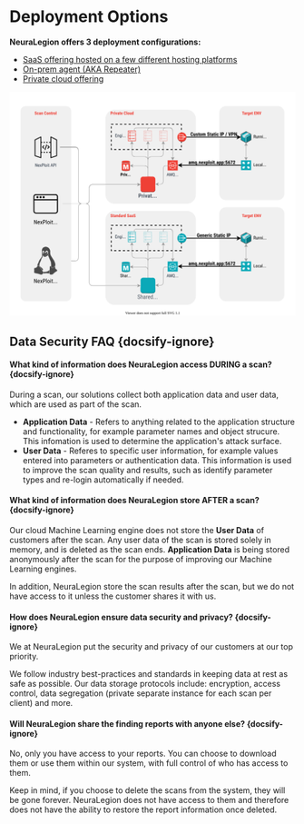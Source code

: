 # Deployment Options
**NeuraLegion offers 3 deployment configurations:**
- [SaaS offering hosted on a few different hosting platforms](deployment/saas.md)
- [On-prem agent (AKA Repeater)](deployment/repeater.md)
- [Private cloud offering](deployment/private-cloud.md)

![cloud-architecture.png](media/cloud-architecture.svg ':size=45%')

## Data Security FAQ {docsify-ignore}
#### What kind of information does NeuraLegion access DURING a scan? {docsify-ignore}
During a scan, our solutions collect both application data and user data, which are used as part of the scan.
- **Application Data** - Refers to anything related to the application structure and functionality, for example parameter names and object strucure. This infomation is used to determine the application's attack surface.
- **User Data** - Referes to specific user information, for example values entered into parameters or authentication data. This information is used to improve the scan quality and results, such as identify parameter types and re-login automatically if needed.

#### What kind of information does NeuraLegion store AFTER a scan? {docsify-ignore}
Our cloud Machine Learning engine does not store the **User Data** of customers after the scan. Any user data of the scan is stored solely in memory, and is deleted as the scan ends. **Application Data** is being stored anonymously after the scan for the purpose of improving our Machine Learning engines.

In addition, NeuraLegion store the scan results after the scan, but we do not have access to it unless the customer shares it with us.

#### How does NeuraLegion ensure data security and privacy? {docsify-ignore}
We at NeuraLegion put the security and privacy of our customers at our top priority. 

We follow industry best-practices and standards in keeping data at rest as safe as possible. Our data storage protocols include: encryption, access control, data segregation (private separate instance for each scan per client) and more.

#### Will NeuraLegion share the finding reports with anyone else? {docsify-ignore}
No, only you have access to your reports. You can choose to download them or use them within our system, with full control of who has access to them. 

Keep in mind, if you choose to delete the scans from the system, they will be gone forever. NeuraLegion does not have access to them and therefore does not have the ability to restore the report information once deleted.
